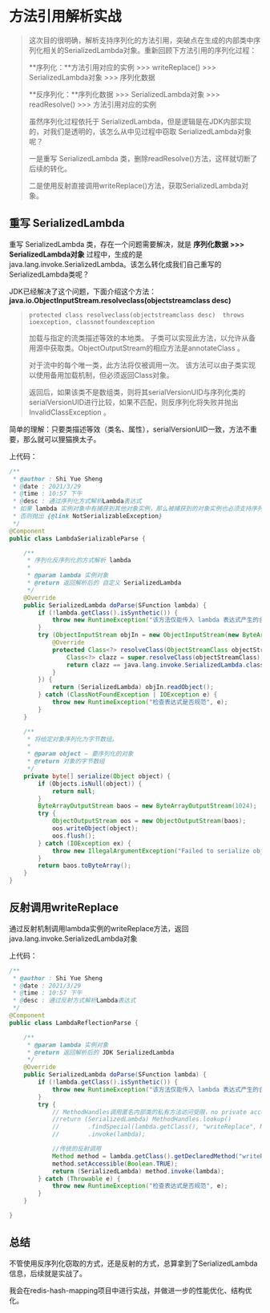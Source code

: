 # 方法引用解析实战

> 这次目的很明确，解析支持序列化的方法引用，突破点在生成的内部类中序列化相关的SerializedLambda对象。重新回顾下方法引用的序列化过程：
>
> **序列化：**方法引用对应的实例 >>> writeReplace() >>> SerializedLambda对象 >>> 序列化数据
>
> **反序列化：**序列化数据 >>> SerializedLambda对象 >>> readResolve() >>> 方法引用对应的实例
>
> 虽然序列化过程依托于 SerializedLambda，但是逻辑是在JDK内部实现的，对我们是透明的，该怎么从中见过程中窃取 SerializedLambda对象呢？
>
> 一是重写 SerializedLambda 类，删除readResolve()方法，这样就切断了后续的转化。
>
> 二是使用反射直接调用writeReplace()方法，获取SerializedLambda对象。

## 重写 SerializedLambda

重写 SerializedLambda 类，存在一个问题需要解决，就是 **序列化数据 >>> SerializedLambda对象** 过程中，生成的是java.lang.invoke.SerializedLambda。该怎么转化成我们自己重写的 SerializedLambda类呢？

JDK已经解决了这个问题，下面介绍这个方法：**java.io.ObjectInputStream.resolveclass(objectstreamclass desc)**

> `protected class resolveclass(objectstreamclass desc)  throws ioexception, classnotfoundexception`
>
> 加载与指定的流类描述等效的本地类。 子类可以实现此方法，以允许从备用源中获取类。ObjectOutputStream的相应方法是annotateClass 。 
>
> 对于流中的每个唯一类，此方法将仅被调用一次。 该方法可以由子类实现以使用备用加载机制，但必须返回Class对象。 
>
> 返回后，如果该类不是数组类，则将其serialVersionUID与序列化类的serialVersionUID进行比较，如果不匹配，则反序列化将失败并抛出InvalidClassException 。

简单的理解：只要类描述等效（类名、属性），serialVersionUID一致，方法不重要，那么就可以狸猫换太子。

上代码：

```java
/**
 * @author : Shi Yue Sheng
 * @date : 2021/3/29
 * @time : 10:57 下午
 * @desc : 通过序列化方式解析Lambda表达式
 * 如果 lambda 实例对象中有捕获到其他对象实例，那么被捕获到的对象实例也必须支持序列化
 * 否则抛出 {@link NotSerializableException}
 */
@Component
public class LambdaSerializableParse {

    /**
     * 序列化反序列化的方式解析 lambda
     *
     * @param lambda 实例对象
     * @return 返回解析后的 自定义 SerializedLambda
     */
    @Override
    public SerializedLambda doParse(SFunction lambda) {
        if (!lambda.getClass().isSynthetic()) {
            throw new RuntimeException("该方法仅能传入 lambda 表达式产生的合成类");
        }
        try (ObjectInputStream objIn = new ObjectInputStream(new ByteArrayInputStream(serialize(lambda))) {
            @Override
            protected Class<?> resolveClass(ObjectStreamClass objectStreamClass) throws IOException, ClassNotFoundException {
                Class<?> clazz = super.resolveClass(objectStreamClass);
                return clazz == java.lang.invoke.SerializedLambda.class ? SerializedLambda.class : clazz;
            }
        }) {
            return (SerializedLambda) objIn.readObject();
        } catch (ClassNotFoundException | IOException e) {
            throw new RuntimeException("检查表达式是否规范", e);
        }
    }

    /**
     * 将给定对象序列化为字节数组。
     *
     * @param object – 要序列化的对象
     * @return 对象的字节数组
     */
    private byte[] serialize(Object object) {
        if (Objects.isNull(object)) {
            return null;
        }
        ByteArrayOutputStream baos = new ByteArrayOutputStream(1024);
        try {
            ObjectOutputStream oos = new ObjectOutputStream(baos);
            oos.writeObject(object);
            oos.flush();
        } catch (IOException ex) {
            throw new IllegalArgumentException("Failed to serialize object of type: " + object.getClass(), ex);
        }
        return baos.toByteArray();
    }
}
```

## 反射调用writeReplace

通过反射机制调用lambda实例的writeReplace方法，返回java.lang.invoke.SerializedLambda对象

上代码：

```java
/**
 * @author : Shi Yue Sheng
 * @date : 2021/3/29
 * @time : 10:57 下午
 * @desc : 通过反射方式解析Lambda表达式
 */
@Component
public class LambdaReflectionParse {

    /**
     * @param lambda 实例对象
     * @return 返回解析后的 JDK SerializedLambda
     */
    @Override
    public SerializedLambda doParse(SFunction lambda) {
        if (!lambda.getClass().isSynthetic()) {
            throw new RuntimeException("该方法仅能传入 lambda 表达式产生的合成类");
        }
        try {
            // MethodHandles调用匿名内部类的私有方法访问受限，no private access for invokespecial，尚未找到解决办法
            //return (SerializedLambda) MethodHandles.lookup()
            //        .findSpecial(lambda.getClass(), "writeReplace", MethodType.methodType(Object.class), lambda.getClass())
            //        .invoke(lambda);

            //传统的反射调用
            Method method = lambda.getClass().getDeclaredMethod("writeReplace");
            method.setAccessible(Boolean.TRUE);
            return (SerializedLambda) method.invoke(lambda);
        } catch (Throwable e) {
            throw new RuntimeException("检查表达式是否规范", e);
        }
    }

}
```

## 总结

不管使用反序列化窃取的方式，还是反射的方式，总算拿到了SerializedLambda信息，后续就是实战了。

我会在redis-hash-mapping项目中进行实战，并做进一步的性能优化、结构优化。